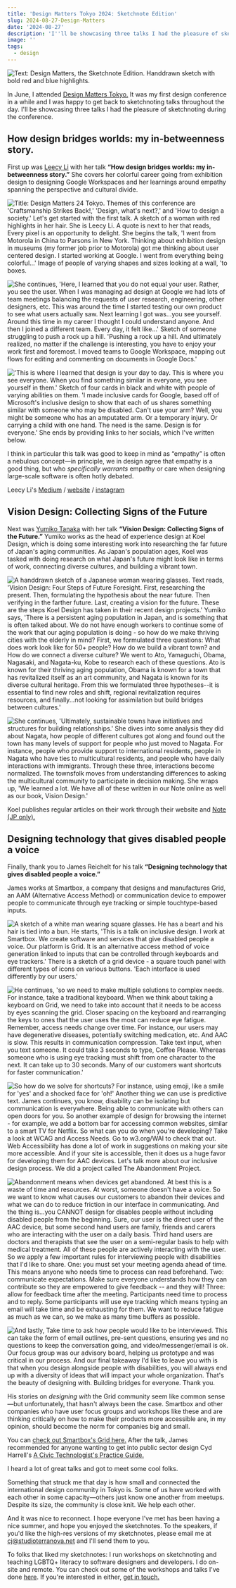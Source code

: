 ```yaml
---
title: 'Design Matters Tokyo 2024: Sketchnote Edition'
slug: 2024-08-27-Design-Matters
date: '2024-08-27'
description: 'I''ll be showcasing three talks I had the pleasure of sketchnoting during the conference.'
image: ''
tags:
  - design
---
```


![Text: Design Matters, the Sketchnote Edition. Handdrawn sketch with bold red and blue highlights.](https://illuminesce.net/blog/posts/images/sketchnotes/00_designmatters2024.png)

In June, I attended [Design Matters Tokyo.](https://designmatters.jp/) It was my first design conference in a while and I was happy to get back to sketchnoting talks throughout the day. I'll be showcasing three talks I had the pleasure of sketchnoting during the conference.

## How design bridges worlds: my in-betweenness story.

First up was [Leecy Li](https://medium.com/@leecyli) with her talk **“How design bridges worlds: my in-betweenness story.”** She covers her colorful career going from exhibition design to designing Google Workspaces and her learnings around empathy spanning the perspective and cultural divide.

![Title: Design Matters 24 Tokyo. Themes of this conference are 'Craftsmanship Strikes Back!,' 'Design, what's next?,' and 'How to design a society.' Let's get started with the first talk. A sketch of a woman with red highlights in her hair. She is Leecy Li. A quote is next to her that reads, Every pixel is an opportunity to delight. She begins the talk, 'I went from Motorola in China to Parsons in New York. Thinking about exhibition design in museums (my former job prior to Motorola) got me thinking about user centered design. I started working at Google. I went from everything being colorful...' Image of people of varying shapes and sizes looking at a wall, 'to boxes.](https://illuminesce.net/blog/posts/images/sketchnotes/01_designmatters2024.png)

![She continues, 'Here, I learned that you do not equal your user. Rather, you see the user. When I was managing ad design at Google we had lots of team meetings balancing the requests of user research, engineering, other designers, etc. This was around the time I started testing our own product to see what users actually saw. Next learning I got was...you see yourself. Around this time in my career I thought I could understand anyone. And then I joined a different team. Every day, it felt like...' Sketch of someone struggling to push a rock up a hill. 'Pushing a rock up a hill. And ultimately realized, no matter if the challenge is interesting, you have to enjoy your work first and foremost. I moved teams to Google Workspace, mapping out flows for editing and commenting on documents in Google Docs.'](https://illuminesce.net/blog/posts/images/sketchnotes/02_designmatters2024.png)

!['This is where I learned that design is your day to day. This is where you see everyone. When you find something similar in everyone, you see yourself in them.' Sketch of four cards in black and white with people of varying abilities on them. 'I made inclusive cards for Google, based off of Microsoft's inclusive design to show that each of us shares something similar with someone who may be disabled. Can't use your arm? Well, you might be someone who has an amputated arm. Or a temporary injury. Or carrying a child with one hand. The need is the same. Design is for everyone.' She ends by providing links to her socials, which I've written below.](https://illuminesce.net/blog/posts/images/sketchnotes/03_designmatters2024.png)

I think in particular this talk was good to keep in mind as “empathy” is often a nebulous concept—in principle, we in design agree that empathy is a good thing, but who _specifically warrants_ empathy or care when designing large-scale software is often hotly debated.

Leecy Li's [Medium](https://medium.com/@leecyli) / [website](https://leecy.li/) / [instagram](https://www.instagram.com/leecyathome/)

## Vision Design: Collecting Signs of the Future

Next was [Yumiko Tanaka](https://yumikotanaka.net/) with her talk **“Vision Design: Collecting Signs of the Future.”** Yumiko works as the head of experience design at Koel Design, which is doing some interesting work into researching the far future of Japan's aging communities. As Japan's population ages, Koel was tasked with doing research on what Japan's future might look like in terms of work, connecting diverse cultures, and building a vibrant town.

![A handdrawn sketch of a Japanese woman wearing glasses. Text reads, 'Vision Design: Four Steps of Future Foresight. First, researching the present. Then, formulating the hypothesis about the near future. Then verifying in the farther future. Last, creating a vision for the future. These are the steps Koel Design has taken in their recent design projects.' Yumiko says, 'There is a persistent aging population in Japan, and is something that is often talked about. We do not have enough workers to continue some of the work that our aging population is doing - so how do we make thriving cities with the elderly in mind? First, we formulated three questions: What does work look like for 50+ people? How do we build a vibrant town? and How do we connect a diverse culture? We went to Ato, Yamaguchi, Obama, Nagasaki, and Nagata-ku, Kobe to research each of these questions. Ato is known for their thriving aging population, Obama is known for a town that has revitalized itself as an art community, and Nagata is known for its diverse cultural heritage. From this we formulated three hypotheses--it is essential to find new roles and shift, regional revitalization requires resources, and finally...not looking for assimilation but build bridges between cultures.'](https://illuminesce.net/blog/posts/images/sketchnotes/04_designmatters2024.png)

![She continues, 'Ultimately, sustainable towns have initiatives and structures for building relationships.' She dives into some analysis they did about Nagata, how people of different cultures got along and found out the town has many levels of support for people who just moved to Nagata. For instance, people who provide support to international residents, people in Nagata who have ties to multicultural residents, and people who have daily interactions with immigrants. Through these three, interactions become normalized. The townsfolk moves from understanding differences to asking the multicultural community to participate in decision making. She wraps up, 'We learned a lot. We have all of these written in our Note online as well as our book, Vision Design.'](https://illuminesce.net/blog/posts/images/sketchnotes/05_designmatters2024.png)

Koel publishes regular articles on their work through their website and [Note (JP only).](https://note.com/koelnote)

## Designing technology that gives disabled people a voice

Finally, thank you to James Reichelt for his talk **“Designing technology that gives disabled people a voice.”**

James works at Smartbox, a company that designs and manufactures Grid, an AAM (Alternative Access Method) or communication device to empower people to communicate through eye tracking or simple touchtype-based inputs.

![A sketch of a white man wearing square glasses. He has a beart and his hair is tied into a bun. He starts, 'This is a talk on inclusive design. I work at Smartbox. We create software and services that give disabled people a voice. Our platform is Grid. It is an alternative access method of voice generation linked to inputs that can be controlled through keyboards and eye trackers.' There is a sketch of a grid device - a square touch panel with different types of icons on various buttons. 'Each interface is used differently by our users.'](https://illuminesce.net/blog/posts/images/sketchnotes/06_designmatters2024.png)

![He continues, 'so we need to make multiple solutions to complex needs. For instance, take a traditional keyboard. When we think about taking a keyboard on Grid, we need to take into account that it needs to be access by eyes scanning the grid. Closer spacing on the keyboard and rearranging the keys to ones that the user uses the most can reduce eye fatigue. Remember, access needs change over time. For instance, our users may have degenerative diseases, potentially switching medication, etc. And AAC is slow. This results in communication compression. Take text input, when you text someone. It could take 3 seconds to type, Coffee Please. Whereas someone who is using eye tracking must shift from one character to the next. It can take up to 30 seconds. Many of our customers want shortcuts for faster communication.'](https://illuminesce.net/blog/posts/images/sketchnotes/07_designmatters2024.png)

![So how do we solve for shortcuts? For instance, using emoji, like a smile for 'yes' and a shocked face for 'oh!' Another thing we can use is predictive text. James continues, you know, disability can be isolating but communication is everywhere. Being able to communicate with others can open doors for you. So another example of design for browsing the internet - for example, we add a bottom bar for accessing common websites, similar to a smart TV for Netflix. So what can you do when you're developing? Take a look at WCAG and Access Needs. Go to w3.org/WAI to check that out. Web Accessibility has done a lot of work in suggestions on making your site more accessible. And if your site is accessible, then it does us a huge favor for developing them for AAC devices. Let's talk more about our inclusive design process. We did a project called The Abandonment Project.](https://illuminesce.net/blog/posts/images/sketchnotes/08_designmatters2024.png)

![Abandonment means when devices get abandoned. At best this is a waste of time and resources. At worst, someone doesn't have a voice. So we want to know what causes our customers to abandon their devices and what we can do to reduce friction in our interface in communicating. And the thing is...you CANNOT design for disables people without including disabled people from the beginning. Sure, our user is the direct user of the AAC device, but some second hand users are family, friends and carers who are interacting with the user on a daily basis. Third hand users are doctors and therapists that see the user on a semi-regular basis to help with medical treatment. All of these people are actively interacting with the user. So we apply a few important rules for interviewing people with disabilities that I'd like to share. One: you must set your meeting agenda ahead of time. This means anyone who needs time to process can read beforehand. Two: communicate expectations. Make sure everyone understands how they can contribute so they are empowered to give feedback -- and they will! Three: allow for feedback time after the meeting. Participants need time to process and to reply. Some participants will use eye tracking which means typing an email will take time and be exhausting for them. We want to reduce fatigue as much as we can, so we make as many time buffers as possible.](https://illuminesce.net/blog/posts/images/sketchnotes/09_designmatters2024.png)

![And lastly, Take time to ask how people would like to be interviewed. This can take the form of email outlines, pre-sent questions, ensuring yes and no questions to keep the conversation going, and video/messenger/email is ok. Our focus group was our advisory board, helping us prototype and was critical in our process. And our final takeaway I'd like to leave you with is that when you design alongside people with disabilities, you will always end up with a diversity of ideas that will impact your whole organization. That's the beauty of designing with. Building bridges for everyone. Thank you.](https://illuminesce.net/blog/posts/images/sketchnotes/10_designmatters2024.png)

His stories on _designing with_ the Grid community seem like common sense—but unfortunately, that hasn't always been the case. Smartbox and other companies who have user focus groups and workshops like these and are thinking critically on how to make their products more accessible are, in my opinion, should become the norm for companies big and small.

You can [check out Smartbox's Grid here.](https://thinksmartbox.com/grid/) After the talk, James recommended for anyone wanting to get into public sector design Cyd Harrell's [A Civic Technologist's Practice Guide.](https://www.goodreads.com/book/show/55225556-a-civic-technologist-s-practice-guide)

I heard a lot of great talks and got to meet some cool folks.

Something that struck me that day is how small and connected the international design community in Tokyo is. Some of us have worked with each other in some capacity—others just know one another from meetups. Despite its size, the community is close knit. We help each other.

And it was nice to reconnect. I hope everyone I've met has been having a nice summer, and hope you enjoyed the sketchnotes. To the speakers, if you'd like the high-res versions of my sketchnotes, please email me at [cj@studioterranova.net](mailto:cj@studioterranova.net) and I'll send them to you.

To folks that liked my sketchnotes: I run workshops on sketchnoting and teaching LGBTQ+ literacy to software designers and developers. I do on-site and remote. You can check out some of the workshops and talks I've done [here](https://illuminesce.net/talks). If you're interested in either, [get in touch.](mailto:cj@studioterranova.net)
